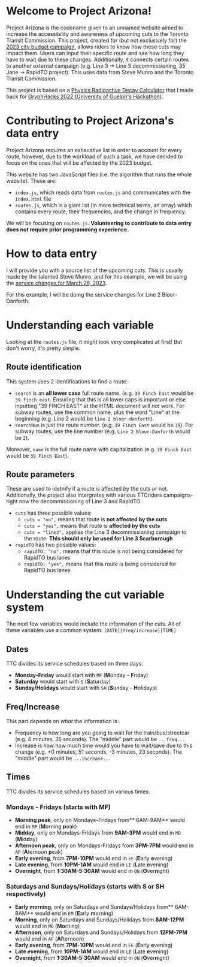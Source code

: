 # Welcome to Project Arizona!
Project Arizona is the codename given to an unnamed website aimed to increase the accessibility and awareness of upcoming cuts to the Toronto Transit Commission. This project, created for (but not exclusively for) the [2023 city budget campaign](https://www.ttcriders.ca/budget2023), allows riders to know how these cuts may impact them. Users can input their specific route and see how long they have to wait due to these changes. Additionally, it connects certain routes to another external campaign (e.g. Line 3 -> Line 3 decommissioning, 35 Jane -> RapidTO project). This uses data from Steve Munro and the Toronto Transit Commission. 

This project is based on a [Physics Radioactive Decay Calculator](https://decaycalculator.twotoque.com/) that I made back for [GryphHacks 2022 (University of Guelph's Hackathon)](https://gryphhacks-2022.devpost.com/).

# Contributing to Project Arizona's data entry
Project Arizona requires an exhaustive list in order to account for every route, however, due to the workload of such a task, we have decided to focus on the ones that will be affected by the 2023 budget. 

This website has two JavaScript files (i.e. the algorithm that runs the whole website). These are:
* `index.js`, which reads data from `routes.js` and communicates with the `index.html` file
* `routes.js`, which is a giant list (in more technical terms, an array) which contains every route, their frequencies, and the change in frequency.

We will be focusing on `routes.js`. **Volunteering to contribute to data entry does not require prior programming experience.** 

# How to data entry

I will provide you with a source list of the upcoming cuts. This is usually made by the talented Steve Munro, and for this example, we will be using the [service changes for March 26, 2023](https://stevemunro.ca/2023/02/22/ttc-service-changes-for-march-26-2023-preliminary-version/). 

For this example, I will be doing the service changes for Line 2 Bloor-Danforth. 

# Understanding each variable

Looking at the `routes.js` file, it might look very complicated at first! But don't worry, it's pretty simple. 

## Route identification

This system uses 2 identifications to find a route:
* `search` is an **all lower case** full route name. (e.g. `39 Finch East` would be `39 finch east`. Ensuring that this is all lower caps is important or else inputting "39 FINCH EAST" at the HTML document will *not* work. For subway routes, use the common name, plus the word "Line" at the beginning (e.g. Line 2 would be `line 2 bloor-danforth`).
* `searchNum` is just the route number. (e.g. `39 Finch East` would be `39`). For subway routes, use the line number (e.g. `Line 2 Bloor-Danforth` would be `2`).

Moreover, `name` is the full route name with capitalization (e.g. `39 Finch East` would be `39 Finch East`).

## Route parameters

These are used to idetnify if a route is affected by the cuts or not. Additionally, the project also intergrates with various TTCriders campaigns- right now the decommissioning of Line 3 and RapidTO. 
* `cuts` has three possible values:
   - `cuts = "no",` means that route is **not affected by the cuts**
   - `cuts = "yes",` means that route is **affected by the cuts**
   - `cuts = "line3",` applies the Line 3 decommissioning campaign to the route. **This should only be used for Line 3 Scarborough**
* `rapidTO` has two possible values:
   - ``rapidTO: "no",`` means that this route is not being considered for RapidTO bus lanes
   - ``rapidTO: "yes",`` means that this route is being considered for RapidTO bus lanes

# Understanding the cut variable system

The next few variables would include the information of the cuts. All of these variables use a common system: ``[DATE][freq/increase][TIME]``

## Dates

TTC divides its service schedules based on three days:

* **Monday-Friday** would start with ``MF`` (**M**onday - **F**riday)
* **Saturday** would start with ``S`` (**S**aturday)
* **Sunday/Holidays** would start with ``SH`` (**S**unday - **H**olidays)

## Freq/Increase

This part depends on *what* the information is:

* Frequency is how long are you going to wait for the train/bus/streetcar (e.g. 4 minutes, 35 seconds). The "middle" part would be `...freq...`
* Increase is how how much time would you have to wait/save due to this change (e.g. +0 minutes, 51 seconds, -3 minutes, 23 seconds). The "middle" part would be `...increase...`

## Times

TTC divides its service schedules based on various times:

### Mondays - Fridays (starts with MF)
* **Morning peak**, only on Mondays-Fridays from** 6AM-9AM** would end in ``MP`` (**M**orning **p**eak)
* **Midday**, only on Mondays-Fridays from **9AM-3PM** would end in ``MD`` (**M**id**d**ay)
* **Afternoon peak**, only on Mondays-Fridays from **3PM-7PM** would end in ``AP`` (**A**ternoon **p**eak)
* **Early evening**, from **7PM-10PM** would end in ``EE`` (**E**arly **e**vening)
* **Late evening**, from **10PM-1AM** would end in ``LE`` (**L**ate **e**vening)
* **Overnight**, from **1:30AM-5:30AM** would end in ``ON`` (**O**ver**n**ight)

### Saturdays and Sundays/Holidays (starts with S or SH respectively) 
* **Early morning**, only on Saturdays and Sundays/Holidays from** 6AM-8AM** would end in ``EM`` (**E**arly **m**orning)
* **Morning**, only on Saturdays and Sundays/Holidays from **8AM-12PM** would end in ``MO`` (**Mo**rning)
* **Afternoon**, only on Saturdays and Sundays/Holidays from **12PM-7PM** would end in ``AF`` (**Af**ternoon)
* **Early evening**, from **7PM-10PM** would end in ``EE`` (**E**arly **e**vening)
* **Late evening**, from **10PM-1AM** would end in ``LE`` (**L**ate **e**vening)
* **Overnight**, from **1:30AM-5:30AM** would end in ``ON`` (**O**ver**n**ight)

